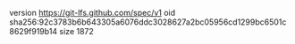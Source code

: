 version https://git-lfs.github.com/spec/v1
oid sha256:92c3783b6b643305a6076ddc3028627a2bc05956cd1299bc6501c8629f919b14
size 1872
